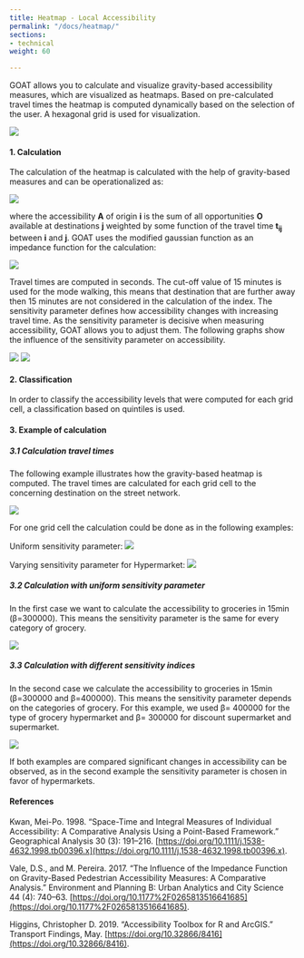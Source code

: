 ```yaml
---
title: Heatmap - Local Accessibility
permalink: "/docs/heatmap/"
sections:
- technical
weight: 60

---
```

GOAT allows you to calculate and visualize gravity-based accessibility measures, which are visualized as heatmaps. Based on pre-calculated travel times the heatmap is computed dynamically based on the selection of the user. A hexagonal grid is used for visualization.

![](/images/docs/technical_documentation/heatmap/heatmap.png)

#### 1. Calculation

The calculation of the heatmap is calculated with the help of gravity-based measures and can be operationalized as:

![](/images/docs/technical_documentation/heatmap/place-based_accessibility_measures.png)

where the accessibility <b>A</b> of origin <b>i</b> is the sum of all opportunities <b>O</b> available at destinations <b>j</b> weighted by some function of the travel time <b> t<sub>ij</sub></b>  between <b>i</b> and <b>j</b>. GOAT uses the modified gaussian function as an impedance function for the calculation:

![](/images/docs/technical_documentation/heatmap/Gaussian_function.png)

Travel times are computed in seconds. The cut-off value of 15 minutes is used for the mode walking, this means that destination that are further away then 15 minutes are not considered in the calculation of the index. The sensitivity parameter defines how accessibility changes with increasing travel time. As the sensitivity parameter is decisive when measuring accessibility, GOAT allows you to adjust them. The following graphs show the influence of the sensitivity parameter on accessibility.

![](/images/docs/technical_documentation/heatmap/sensitivity_index_20000.png)
![](/images/docs/technical_documentation/heatmap/sensitivity_index_30000.png)

#### 2. Classification

In order to classify the accessibility levels that were computed for each grid cell, a classification based on quintiles is used.

#### 3. Example of calculation

##### 3.1 Calculation travel times

The following example illustrates how the gravity-based heatmap is computed.
The travel times are calculated for each grid cell to the concerning destination on the street network.

![](/images/docs/technical_documentation/heatmap/grid_groceries.png)

For one grid cell the calculation could be done as in the following examples:

Uniform sensitivity parameter:
![](/images/docs/technical_documentation/heatmap/accessiblity_uniform_sensitivity-index.png)

Varying sensitivity parameter for Hypermarket:
![](/images/docs/technical_documentation/heatmap/accessiblity_different_sensitivity-indices.png)

##### 3.2 Calculation with uniform sensitivity parameter

In the first case we want to calculate the accessibility to groceries in 15min (β=300000).
This means the sensitivity parameter is the same for every category of grocery.

![](/images/docs/technical_documentation/heatmap/uniform_sensitivity.png)

##### 3.3 Calculation with different sensitivity indices

In the second case we calculate the accessibility to groceries in 15min (β=300000 and
β=400000). This means the sensitivity parameter depends on the categories of grocery. For this example, we used β= 400000 for the type of grocery hypermarket and β= 300000 for discount supermarket and supermarket.

![](/images/docs/technical_documentation/heatmap/different_sensitivity.png)

If both examples are compared significant changes in accessibility can be observed, as in the second example the sensitivity parameter is chosen in favor of hypermarkets.

#### References

Kwan, Mei-Po. 1998. “Space-Time and Integral Measures of Individual Accessibility: A Comparative Analysis Using a Point-Based Framework.” Geographical Analysis 30 (3): 191–216. [https://doi.org/10.1111/j.1538-4632.1998.tb00396.x](https://doi.org/10.1111/j.1538-4632.1998.tb00396.x).

Vale, D.S., and M. Pereira. 2017. “The Influence of the Impedance Function on Gravity-Based Pedestrian Accessibility Measures: A Comparative Analysis.” Environment and Planning B: Urban Analytics and City Science 44 (4): 740–63. [https://doi.org/10.1177%2F0265813516641685](https://doi.org/10.1177%2F0265813516641685).

Higgins, Christopher D. 2019. “Accessibility Toolbox for R and ArcGIS.” Transport Findings, May. [https://doi.org/10.32866/8416](https://doi.org/10.32866/8416).
